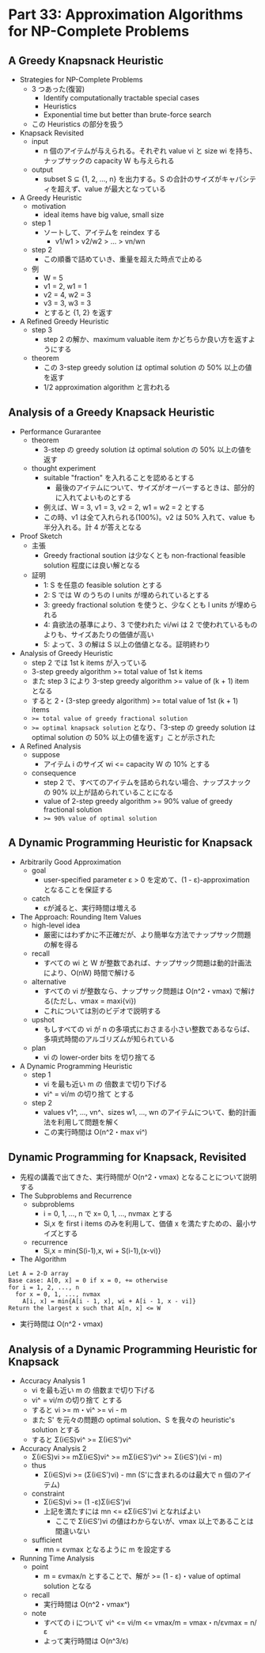 # Part 33: Approximation Algorithms for NP-Complete Problems

## A Greedy Knapsnack Heuristic

- Strategies for NP-Complete Problems
  - 3 つあった(復習)
    - Identify computationally tractable special cases
    - Heuristics
    - Exponential time but better than brute-force search
  - この Heuristics の部分を扱う
- Knapsack Revisited
  - input
    - n 個のアイテムが与えられる。それぞれ value vi と size wi を持ち、ナップサックの capacity W も与えられる
  - output
    - subset S ⊆ {1, 2, ..., n} を出力する。S の合計のサイズがキャパシティを超えず、value が最大となっている
- A Greedy Heuristic
  - motivation
    - ideal items have big value, small size
  - step 1
    - ソートして、アイテムを reindex する
      - v1/w1 > v2/w2 > ... > vn/wn
  - step 2
    - この順番で詰めていき、重量を超えた時点で止める
  - 例
    - W = 5
    - v1 = 2, w1 = 1
    - v2 = 4, w2 = 3
    - v3 = 3, w3 = 3
    - とすると {1, 2} を返す
- A Refined Greedy Heuristic
  - step 3
    - step 2 の解か、maximum valuable item かどちらか良い方を返すようにする
  - theorem
    - この 3-step greedy solution は optimal solution の 50% 以上の値を返す
    - 1/2 approximation algorithm と言われる

## Analysis of a Greedy Knapsack Heuristic

- Performance Gurarantee
  - theorem
    - 3-step の greedy solution は optimal solution の 50% 以上の値を返す
  - thought experiment
    - suitable "fraction" を入れることを認めるとする
      - 最後のアイテムについて、サイズがオーバーするときは、部分的に入れてよいものとする
    - 例えば、W = 3, v1 = 3, v2 = 2, w1 = w2 = 2 とする
    - この時、v1 は全て入れられる(100%)。v2 は 50% 入れて、value も半分入れる。計 4 が答えとなる
- Proof Sketch
  - 主張
    - Greedy fractional soution は少なくとも non-fractional feasible solution 程度には良い解となる
  - 証明
    - 1: S を任意の feasible solution とする
    - 2: S では W のうちの l units が埋められているとする
    - 3: greedy fractional solution を使うと、少なくとも l units が埋められる
    - 4: 貪欲法の基準により、3 で使われた vi/wi は 2 で使われているものよりも、サイズあたりの価値が高い
    - 5: よって、3 の解は S 以上の価値となる。証明終わり
- Analysis of Greedy Heuristic
  - step 2 では 1st k items が入っている
  - 3-step greedy algorithm >= total value of 1st k items
  - また step 3 により 3-step greedy algorithm >= value of (k + 1) item となる
  - すると 2・(3-step greedy algorithm) >= total value of 1st (k + 1) items
  - `>= total value of greedy fractional solution`
  - `>= optimal knapsack solution` となり、「3-step の greedy solution は optimal solution の 50% 以上の値を返す」ことが示された
- A Refined Analysis
  - suppose
    - アイテム i のサイズ wi <= capacity W の 10% とする
  - consequence
    - step 2 で、すべてのアイテムを詰められない場合、ナップスナックの 90% 以上が詰められていることになる
    - value of 2-step greedy algorithm >= 90% value of greedy fractional solution
    - `>= 90% value of optimal solution`

## A Dynamic Programming Heuristic for Knapsack

- Arbitrarily Good Approximation
  - goal
    - user-specified parameter ε > 0 を定めて、(1 - ε)-approximation となることを保証する
  - catch
    - εが減ると、実行時間は増える
- The Approach: Rounding Item Values
  - high-level idea
    - 厳密にはわずかに不正確だが、より簡単な方法でナップサック問題の解を得る
  - recall
    - すべての wi と W が整数であれば、ナップサック問題は動的計画法により、O(nW) 時間で解ける
  - alternative
    - すべての vi が整数なら、ナップサック問題は O(n^2・vmax) で解ける(ただし、vmax = maxi{vi})
    - これについては別のビデオで説明する
  - upshot
    - もしすべての vi が n の多項式におさまる小さい整数であるならば、多項式時間のアルゴリズムが知られている
  - plan
    - vi の lower-order bits を切り捨てる
- A Dynamic Programming Heuristic
  - step 1
    - vi を最も近い m の 倍数まで切り下げる
    - vi^ = vi/m の切り捨て とする
  - step 2
    - values v1^, ..., vn^、sizes w1, ..., wn のアイテムについて、動的計画法を利用して問題を解く
    - この実行時間は O(n^2・max vi^)

## Dynamic Programming for Knapsack, Revisited

- 先程の講義で出てきた、実行時間が O(n^2・vmax) となることについて説明する
- The Subproblems and Recurrence
  - subproblems
    - i = 0, 1, ..., n で x= 0, 1, ..., nvmax とする
    - Si,x を first i items のみを利用して、価値 x を満たすための、最小サイズとする
  - recurrence
    - Si,x = min{S(i-1),x, wi + S(i-1),(x-vi)}
- The Algorithm

```
Let A = 2-D array
Base case: A[0, x] = 0 if x = 0, +∞ otherwise
for i = 1, 2, ..., n
  for x = 0, 1, ..., nvmax
    A[i, x] = min{A[i - 1, x], wi + A[i - 1, x - vi]}
Return the largest x such that A[n, x] <= W
```

- 実行時間は O(n^2・vmax)

## Analysis of a Dynamic Programming Heuristic for Knapsack

- Accuracy Analysis 1
  - vi を最も近い m の 倍数まで切り下げる
  - vi^ = vi/m の切り捨て とする
  - すると vi >= m・vi^ >= vi - m
  - また S' を元々の問題の optimal solution、S を我々の heuristic's solution とする
  - すると Σ(i∈S)vi^ >= Σ(i∈S')vi^
- Accuracy Analysis 2
  - Σ(i∈S)vi >= mΣ(i∈S)vi^ >= mΣ(i∈S')vi^ >= Σ(i∈S')(vi - m)
  - thus
    - Σ(i∈S)vi >= (Σ(i∈S')vi) - mn (S'に含まれるのは最大で n 個のアイテム)
  - constraint
    - Σ(i∈S)vi >= (1 -ε)Σ(i∈S')vi
    - 上記を満たすには mn <= εΣ(i∈S')vi となればよい
      - ここで Σ(i∈S')vi の値はわからないが、vmax 以上であることは間違いない
  - sufficient
    - mn = εvmax となるように m を設定する
- Running Time Analysis
  - point
    - m = εvmax/n とすることで、解が >= (1 - ε)・value of optimal solution となる
  - recall
    - 実行時間は O(n^2・vmax^)
  - note
    - すべての i について vi^ <= vi/m <= vmax/m = vmax・n/εvmax = n/ε
    - よって実行時間は O(n^3/ε)